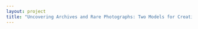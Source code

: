 ```yaml
--- 
layout: project 
title: "Uncovering Archives and Rare Photographs: Two Models for Creating Accession-level Finding Aids Using Archivists' Toolkit" 
---
```



